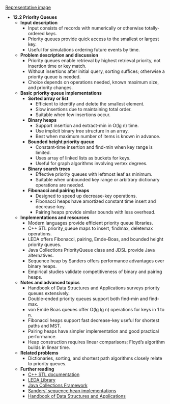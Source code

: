 [Representative image](ADM-ch12-datastructs-priority-queues.best.png)

- **12.2 Priority Queues**
  - **Input description**
    - Input consists of records with numerically or otherwise totally-ordered keys.
    - Priority queues provide quick access to the smallest or largest key.
    - Useful for simulations ordering future events by time.
  - **Problem description and discussion**
    - Priority queues enable retrieval by highest retrieval priority, not insertion time or key match.
    - Without insertions after initial query, sorting suffices; otherwise a priority queue is needed.
    - Choice depends on operations needed, known maximum size, and priority changes.
  - **Basic priority queue implementations**
    - **Sorted array or list**
      - Efficient to identify and delete the smallest element.
      - Slow insertions due to maintaining total order.
      - Suitable when few insertions occur.
    - **Binary heaps**
      - Support insertion and extract-min in O(lg n) time.
      - Use implicit binary tree structure in an array.
      - Best when maximum number of items is known in advance.
    - **Bounded height priority queue**
      - Constant-time insertion and find-min when key range is limited.
      - Uses array of linked lists as buckets for keys.
      - Useful for graph algorithms involving vertex degrees.
    - **Binary search trees**
      - Effective priority queues with leftmost leaf as minimum.
      - Suitable when unbounded key range or arbitrary dictionary operations are needed.
    - **Fibonacci and pairing heaps**
      - Designed to speed up decrease-key operations.
      - Fibonacci heaps have amortized constant time insert and decrease-key.
      - Pairing heaps provide similar bounds with less overhead.
  - **Implementations and resources**
    - Modern languages provide efficient priority queue libraries.
    - C++ STL priority_queue maps to insert, findmax, deletemax operations.
    - LEDA offers Fibonacci, pairing, Emde-Boas, and bounded height priority queues.
    - Java Collections PriorityQueue class and JDSL provide Java alternatives.
    - Sequence heap by Sanders offers performance advantages over binary heaps.
    - Empirical studies validate competitiveness of binary and pairing heaps.
  - **Notes and advanced topics**
    - Handbook of Data Structures and Applications surveys priority queues extensively.
    - Double-ended priority queues support both find-min and find-max.
    - von Emde Boas queues offer O(lg lg n) operations for keys in 1 to n.
    - Fibonacci heaps support fast decrease-key useful for shortest paths and MST.
    - Pairing heaps have simpler implementation and good practical performance.
    - Heap construction requires linear comparisons; Floyd’s algorithm builds in linear time.
  - **Related problems**
    - Dictionaries, sorting, and shortest path algorithms closely relate to priority queues.
  - **Further reading**
    - [C++ STL documentation](http://www.sgi.com/tech/stl/)
    - [LEDA Library](https://www.algorithmic-solutions.com/)
    - [Java Collections Framework](http://java.sun.com/javase/)
    - [Sanders’ sequence heap implementations](http://www.mpi-inf.mpg.de/~sanders/programs/spq/)
    - [Handbook of Data Structures and Applications](https://www.crcpress.com/Handbook-of-Data-Structures-and-Applications/Munro/p/book/9781420079803)
